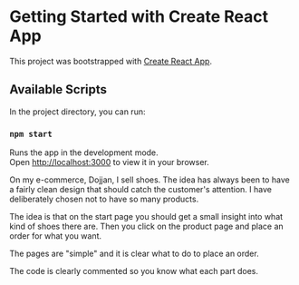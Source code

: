 # Getting Started with Create React App

This project was bootstrapped with [Create React App](https://github.com/facebook/create-react-app).

## Available Scripts

In the project directory, you can run:

### `npm start`

Runs the app in the development mode.\
Open [http://localhost:3000](http://localhost:3000) to view it in your browser.


On my e-commerce, Dojjan, I sell shoes. The idea has always been to have a fairly clean design that should catch the customer's attention. I have deliberately chosen not to have so many products.

The idea is that on the start page you should get a small insight into what kind of shoes there are. Then you click on the product page and place an order for what you want.

The pages are "simple" and it is clear what to do to place an order.

The code is clearly commented so you know what each part does.







